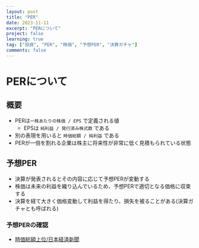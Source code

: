 ```yaml
---
layout: post
title: "PER"
date: 2023-11-11
excerpt: "PERについて"
project: false
learning: true
tag: ["投資", "PER", "株価", "予想PER", "決算ガチャ"]
comments: false
---
```


# PERについて

## 概要
 - PERは`一株あたりの株価 / EPS` で定義される値
   - EPSは `純利益 / 発行済み株式数` である
 - 別の表現を用いると `時価総額 / 純利益` である
 - PERが一倍を割れる企業は株主に将来性が非常に低く見積もられている状態
 
## 予想PER
 - 決算が発表されるとその内容に応じて予想PERが変動する
 - 株価は未来の利益を織り込んでいるため、予想PERで適切となる価格に収束する
 - 決算を経て大きく価格変動して利益を得たり、損失を被ることがある(決算ガチャとも呼ばれる)

### 予想PERの確認
 - [時価総額上位/日本経済新聞](https://www.nikkei.com/marketdata/ranking-us/market-cap-high/)


